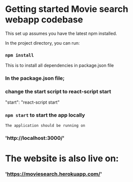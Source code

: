 # Getting started Movie search webapp codebase 

This set up assumes you have the latest npm installed. 

In the project directory, you can run:


### `npm install`

This is to install all dependencies in package.json file

### In the package.json file; 

### change the start script to react-script start

   "start": "react-script start" 


### `npm start` to start the app locally

    The application should be running on 

### 'http://localhost:3000/' 



#  The website is also live on: 

### 'https://moviesearch.herokuapp.com/'


